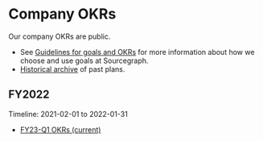 # Company OKRs

Our company OKRs are public.

- See [Guidelines for goals and OKRs](guidelines.md) for more information about how we choose and use goals at Sourcegraph.
- [Historical archive](archive.md) of past plans.

## FY2022

Timeline: 2021-02-01 to 2022-01-31

- [FY23-Q1 OKRs (current)](2023_Q1.md)
